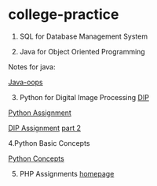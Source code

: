 # college-practice

1. SQL for Database Management System

2. Java for Object Oriented Programming

Notes for java:

[Java-oops](./java/Java-oops-README.md)

3. Python for Digital Image Processing
   [DIP](./python/oepnCV.ipynb)

[Python Assignment](./pyProject/Python_Assignment.md)

[DIP Assignment](./python/Assignment_DIP.ipynb)
[part 2](./python/dip2.ipynb)

4.Python Basic Concepts

[Python Concepts](./python/python-notes.md)

5. PHP Assignments
[homepage](./phpProj)
